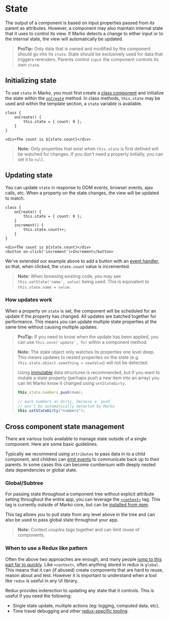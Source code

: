 # State

The output of a component is based on input properties passed from its parent as attributes. However, a component may also maintain internal state that it uses to control its view. If Marko detects a change to either input or to the internal state, the view will automatically be updated.

> **ProTip:**
> Only data that is owned and modified by the component should go into its `state`. State should be exclusively used for data that triggers rerenders. Parents control `input` the component controls its own `state`.

## Initializing state

To use `state` in Marko, you must first create a [class component](./class-components.md) and initialize the state within the [`onCreate`](./class-components.md#oncreateinput-out) method. In class methods, `this.state` may be used and within the template section, a `state` variable is available.

```marko
class {
    onCreate() {
        this.state = { count: 0 };
    }
}

<div>The count is ${state.count}</div>
```

> **Note:** Only properties that exist when `this.state` is first defined will be watched for changes. If you don't need a property initially, you can set it to `null`.

## Updating state

You can update `state` in response to DOM events, browser events, ajax calls, etc. When a property on the state changes, the view will be updated to match.

```marko
class {
    onCreate() {
        this.state = { count: 0 };
    }
    increment() {
        this.state.count++;
    }
}

<div>The count is ${state.count}</div>
<button on-click('increment')>Increment</button>
```

We've extended our example above to add a button with an [event handler](./events.md), so that, when clicked, the `state.count` value is incremented.

> **Note:**
> When browsing existing code, you may see `this.setState('name', value)` being used. This is equivalent to `this.state.name = value`.

### How updates work

When a property on `state` is set, the component will be scheduled for an update if the property has changed. All updates are batched together for performance. This means you can update multiple state properties at the same time without causing multiple updates.

> **ProTip:** If you need to know when the update has been applied, you can use `this.once('update', fn)` within a component method.

> **Note:** The state object only watches its properties one level deep. This means updates to nested properites on the state (e.g. `this.state.object.something = newValue`) will not be detected.
>
> Using [immutable](https://wecodetheweb.com/2016/02/12/immutable-javascript-using-es6-and-beyond/) data structures is recommended, but if you want to mutate a state property (perhaps push a new item into an array) you can let Marko know it changed using `setStateDirty`.
>
> ```js
> this.state.numbers.push(num);
>
> // mark numbers as dirty, because a `push`
> // won't be automatically detected by Marko
> this.setStateDirty("numbers");
> ```

## Cross component state management

There are various tools available to manage state outside of a single component. Here are some basic guidelines.

Typically we recommend using `attributes` to pass data in to a child component, and children can [emit events](./events.md) to communicate back up to their parents. In some cases this can become cumbersum with deeply nested data dependencies or global state.

### Global/Subtree

For passing state throughout a component tree without explicit attribute setting throughout the entire app, you can leverage the [`<context>`](https://github.com/marko-js/tags/tree/master/tags/context) tag. This tag is currently outside of Marko core, but can be [installed from npm](./custom-tags.md#using-tags-from-npm).

This tag allows you to pull state from any level above in the tree and can also be used to pass global state throughout your app.

> **Note:** Context _couples_ tags together and can limit reuse of components.

### When to use a Redux like pattern

Often the above two approaches are enough, and many people [jump to this part far to quickly](https://medium.com/@dan_abramov/you-might-not-need-redux-be46360cf367). Like `<context>`, often anything stored in redux is `global`. This means that it can (if abused) create components that are hard to reuse, reason about and test. However it is important to understand when a tool like `redux` is useful in any UI library.

Redux provides inderection to updating any state that it controls. This is useful if you need the following:

- Single state update, multiple actions (eg: logging, computed data, etc).
- Time travel debugging and other [redux-specific tooling](https://redux.js.org/introduction/ecosystem).
